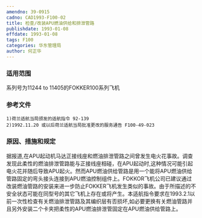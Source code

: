 ```yaml
---
amendno: 39-0915
cadno: CAD1993-F100-02
title: 检查/改装APU燃油供给和排泄管路
publishdate: 1993-01-08
effdate: 1993-01-08
tags: F100
categories: 华东管理局
author: 何正华
---
```


### 适用范围 
系列号为11244 to 11405的FOKKER100系列飞机

<!--more-->
### 参考文件
    1)荷兰适航当局颁发的适航指令 92-139 
    2)1992.11.20 或以后荷兰适航当局批准更改的服务通告 F100-49-023 

### 原因、措施和规定 
据报道,在APU起动机马达正接线座和燃油排泄管路之间曾发生电火花事故。调查发现此柔性的燃油排泄管路能与正接线座相碰，在APU起动时,这种情况可能引起电火花并随后导致APU起火。然而APU燃油供给管路是用一个能将APU燃油供给管路固定的弯头接头连接到APU燃油控制组件上。FOKKOR飞机公司已建议通过改装燃油管路的安装来进一步防止FOKKER飞机发生类似的事故。由于所描述的不安全状态可能在同型号的其它飞机上存在或将产生。本适航指令要求在1993.2.1以前一次性检查有关燃油排泄管路及其编织层有否损坏,如必要更换有关燃油管路并且另外安装二个卡夹把柔性的APU燃油排泄管固定在APU燃油供给管路上。
  
